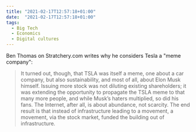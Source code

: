 ```yaml
---
title: "2021-02-17T12:57:18+01:00"
date:  "2021-02-17T12:57:18+01:00"
tags:
  - Big Tech
  - Economics
  - Digital cultures
---
```


Ben Thomas on Stratchery.com writes why he considers Tesla a "meme company":

> It turned out, though, that TSLA was itself a meme, one about a car company, but also sustainability, and most of all, about Elon Musk himself. Issuing more stock was not diluting existing shareholders; it was extending the opportunity to propagate the TSLA meme to that many more people, and while Musk’s haters multiplied, so did his fans. The Internet, after all, is about abundance, not scarcity. The end result is that instead of infrastructure leading to a movement, a movement, via the stock market, funded the building out of infrastructure.